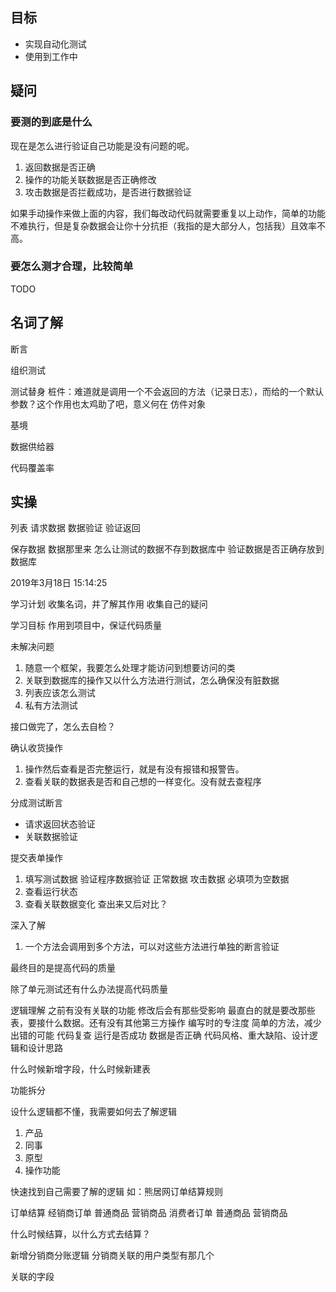 ## 目标

* 实现自动化测试
* 使用到工作中

## 疑问

### 要测的到底是什么

现在是怎么进行验证自己功能是没有问题的呢。

1. 返回数据是否正确
2. 操作的功能关联数据是否正确修改
3. 攻击数据是否拦截成功，是否进行数据验证

如果手动操作来做上面的内容，我们每改动代码就需要重复以上动作，简单的功能不难执行，但是复杂数据会让你十分抗拒（我指的是大部分人，包括我）且效率不高。

### 要怎么测才合理，比较简单

TODO

## 名词了解

断言

组织测试

测试替身
    桩件：难道就是调用一个不会返回的方法（记录日志），而给的一个默认参数？这个作用也太鸡助了吧，意义何在
    仿件对象


基境

数据供给器

代码覆盖率


## 实操

列表
    请求数据
    数据验证
    验证返回

保存数据
    数据那里来
    怎么让测试的数据不存到数据库中
    验证数据是否正确存放到数据库




2019年3月18日 15:14:25

学习计划
    收集名词，并了解其作用
    收集自己的疑问

学习目标
    作用到项目中，保证代码质量


未解决问题
1. 随意一个框架，我要怎么处理才能访问到想要访问的类
2. 关联到数据库的操作又以什么方法进行测试，怎么确保没有脏数据
3. 列表应该怎么测试
4. 私有方法测试


接口做完了，怎么去自检？

确认收货操作
1. 操作然后查看是否完整运行，就是有没有报错和报警告。
2. 查看关联的数据表是否和自己想的一样变化。没有就去查程序

分成测试断言
* 请求返回状态验证
* 关联数据验证

提交表单操作
1. 填写测试数据
    验证程序数据验证
        正常数据
        攻击数据
        必填项为空数据
2. 查看运行状态
3. 查看关联数据变化
    查出来又后对比？

深入了解
1. 一个方法会调用到多个方法，可以对这些方法进行单独的断言验证



最终目的是提高代码的质量

除了单元测试还有什么办法提高代码质量

逻辑理解
    之前有没有关联的功能
    修改后会有那些受影响
    最直白的就是要改那些表，要接什么数据。还有没有其他第三方操作
编写时的专注度
简单的方法，减少出错的可能
代码复查
    运行是否成功
    数据是否正确
    代码风格、重大缺陷、设计逻辑和设计思路

什么时候新增字段，什么时候新建表

功能拆分

设什么逻辑都不懂，我需要如何去了解逻辑
1. 产品
2. 同事
3. 原型
4. 操作功能

快速找到自己需要了解的逻辑
如：熊居网订单结算规则

订单结算
    经销商订单
        普通商品
        营销商品
    消费者订单
        普通商品
        营销商品

什么时候结算，以什么方式去结算？

新增分销商分账逻辑
    分销商关联的用户类型有那几个

关联的字段
